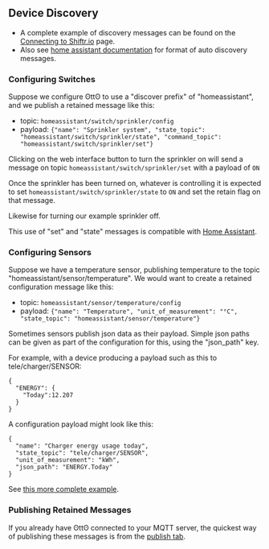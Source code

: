## Device Discovery

* A complete example of discovery messages can be found on the [Connecting to Shiftr.io](/docs/shiftr/) page.
* Also see [home assistant documentation](https://www.home-assistant.io/docs/mqtt/discovery/) for format of auto discovery messages.

### Configuring Switches

Suppose we configure ʘttʘ to use a "discover prefix" of "homeassistant", and we publish a retained message like this:

* topic: `homeassistant/switch/sprinkler/config`
* payload: `{"name": "Sprinkler system", "state_topic": "homeassistant/switch/sprinkler/state", "command_topic": "homeassistant/switch/sprinkler/set"}`

Clicking on the web interface button to turn the sprinkler on will send a message on topic `homeassistant/switch/sprinkler/set` with a payload of `ON`

Once the sprinkler has been turned on, whatever is controlling it is expected to set `homeassistant/switch/sprinkler/state` to `ON` and set the retain flag on that message.

Likewise for turning our example sprinkler off.

This use of "set" and "state" messages is compatible with [Home Assistant](https://www.home-assistant.io/components/switch.mqtt/).

### Configuring Sensors

Suppose we have a temperature sensor, publishing temperature to the topic "homeassistant/sensor/temperature". We would want to create a retained configuration message like this:

* topic: `homeassistant/sensor/temperature/config`
* payload: `{"name": "Temperature", "unit_of_measurement": "°C", "state_topic": "homeassistant/sensor/temperature"}`

Sometimes sensors publish json data as their payload. Simple json paths can be given as part of the configuration for this, using the "json_path" key.

For example, with a device producing a payload such as this to tele/charger/SENSOR:

```
{
  "ENERGY": {
    "Today":12.207
  }
}
```

A configuration payload might look like this:

```
{
  "name": "Charger energy usage today",
  "state_topic": "tele/charger/SENSOR",
  "unit_of_measurement": "kWh",
  "json_path": "ENERGY.Today"
}
```

See [this more complete example](https://github.com/douglas-gibbons/otto/wiki/pow2).

### Publishing Retained Messages

If you already have ʘttʘ connected to your MQTT server, the quickest way of publishing these messages is from the [publish tab](/publish).
